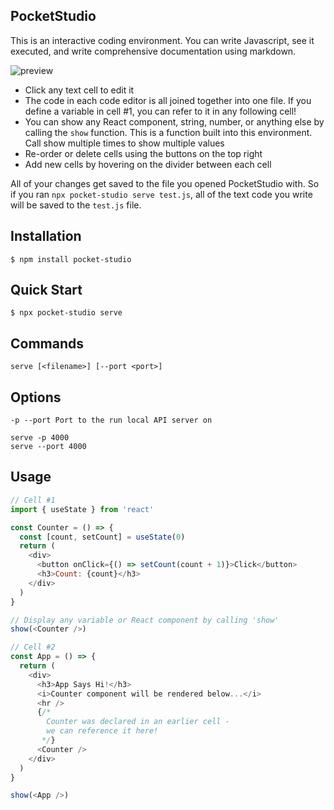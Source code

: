 ## PocketStudio

This is an interactive coding environment. You can write Javascript, see it executed, and write comprehensive documentation using markdown.

![preview](https://github.com/JeonghakHeo/pocket-studio/blob/main/packages/cli/public/preview.png)

- Click any text cell to edit it
- The code in each code editor is all joined together into one file. If you define a variable in cell #1, you can refer to it in any following cell!
- You can show any React component, string, number, or anything else by calling the `show` function. This is a function built into this environment. Call show multiple times to show multiple values
- Re-order or delete cells using the buttons on the top right
- Add new cells by hovering on the divider between each cell

All of your changes get saved to the file you opened PocketStudio with. So if you ran `npx pocket-studio serve test.js`, all of the text code you write will be saved to the `test.js` file.

## Installation

```
$ npm install pocket-studio
```

## Quick Start

```
$ npx pocket-studio serve
```

## Commands

```
serve [<filename>] [--port <port>]
```

## Options

```
-p --port Port to the run local API server on

serve -p 4000
serve --port 4000
```

## Usage

```javascript
// Cell #1
import { useState } from 'react'

const Counter = () => {
  const [count, setCount] = useState(0)
  return (
    <div>
      <button onClick={() => setCount(count + 1)}>Click</button>
      <h3>Count: {count}</h3>
    </div>
  )
}

// Display any variable or React component by calling 'show'
show(<Counter />)
```

```javascript
// Cell #2
const App = () => {
  return (
    <div>
      <h3>App Says Hi!</h3>
      <i>Counter component will be rendered below...</i>
      <hr />
      {/*
        Counter was declared in an earlier cell -
        we can reference it here!
       */}
      <Counter />
    </div>
  )
}

show(<App />)
```
